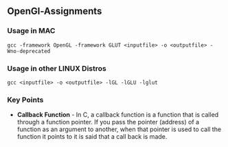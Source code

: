 ## OpenGl-Assignments


### Usage in MAC

`gcc -framework OpenGL -framework GLUT <inputfile> -o <outputfile> -Wno-deprecated`

### Usage in other LINUX Distros

`gcc <inputfile> -o <outputfile> -lGL -lGLU -lglut`

### Key Points

- **Callback Function** - In C, a callback function is a function that is called through a function pointer. If you pass the pointer (address) of a function as an argument to another, when that pointer is used to call the function it points to it is said that a call back is made.